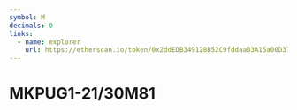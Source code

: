 ```yaml
---
symbol: M
decimals: 0
links:
  - name: explorer
    url: https://etherscan.io/token/0x2ddEDB349128B52C9fddaa03A15a00D37137bBc0
---
```


# MKPUG1-21/30M81
